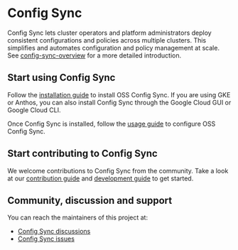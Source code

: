 # Config Sync

Config Sync lets cluster operators and platform administrators deploy consistent configurations
and policies across multiple clusters. This simplifies and automates configuration and policy
management at scale. See [config-sync-overview] for a more detailed introduction.

## Start using Config Sync

Follow the [installation guide] to install OSS Config Sync. If you are
using GKE or Anthos, you can also install Config Sync through the Google Cloud GUI or Google
Cloud CLI.

Once Config Sync is installed, follow the [usage guide] to configure OSS Config Sync.

## Start contributing to Config Sync

We welcome contributions to Config Sync from the community. Take a look at our
[contribution guide] and [development guide] to get started.

## Community, discussion and support
You can reach the maintainers of this project at:

* [Config Sync discussions]
* [Config Sync issues]

[installation guide]: docs/installation.md
[usage guide]: docs/usage.md
[contribution guide]: docs/contributing.md
[development guide]: docs/development.md
[k8s slack]: https://slack.k8s.io
[Config Sync issues]: https://github.com/GoogleContainerTools/kpt-config-sync/issues
[Config Sync discussions]: https://github.com/GoogleContainerTools/kpt-config-sync/discussions
[config-sync-overview]: https://cloud.google.com/anthos-config-management/docs/config-sync-overview
